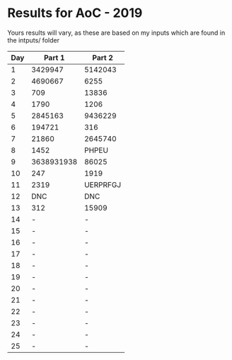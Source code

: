 # Results for AoC - 2019

Yours results will vary, as these are based on my inputs which are found in the intputs/ folder

| Day | Part 1 | Part 2 |
| --- | ------ | ------ |
| 1 | 3429947 | 5142043 |
| 2 | 4690667 | 6255 |
| 3 | 709 | 13836 |
| 4 | 1790 | 1206 |
| 5 | 2845163 | 9436229 |
| 6 | 194721 | 316 |
| 7 | 21860 | 2645740 |
| 8 | 1452 | PHPEU |
| 9 | 3638931938 | 86025 |
| 10 | 247 | 1919 |
| 11 | 2319 | UERPRFGJ |
| 12 | DNC | DNC |
| 13 | 312 | 15909 |
| 14 | - | - |
| 15 | - | - |
| 16 | - | - |
| 17 | - | - |
| 18 | - | - |
| 19 | - | - |
| 20 | - | - |
| 21 | - | - |
| 22 | - | - |
| 23 | - | - |
| 24 | - | - |
| 25 | - | - |


